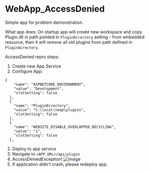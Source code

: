 # WebApp_AccessDenied

Simple app for problem demonstration.

What app does:
On startup app will create new workspace and copy Plugin.dll in path pointed in `PluginDirectory` setting - from embedded resource, 
then it will remove all old plugins from path defined in `PluginDirectory`.
 
AccessDenied repro steps:
1. Create new App Service
2. Configure App:
```
{
    "name": "ASPNETCORE_ENVIRONMENT",
    "value": "Development",
    "slotSetting": false
  },
  {
    "name": "PluginDirectory",
    "value": "C:\local\temp\plugins",
    "slotSetting": false
  },
  {
    "name": "WEBSITE_DISABLE_OVERLAPPED_RECYCLING",
    "value": "1",
    "slotSetting": false
  },
```
2. Deploy to app service
3. Navigate to `<APP_URL>/api/plugin`
4. AccessDeniedException!
![image](https://user-images.githubusercontent.com/75312900/140955981-94ab53b6-1d1b-4dd7-a7b9-a2af722fff10.png)
5. If application didn't crash, please redeploy app.
